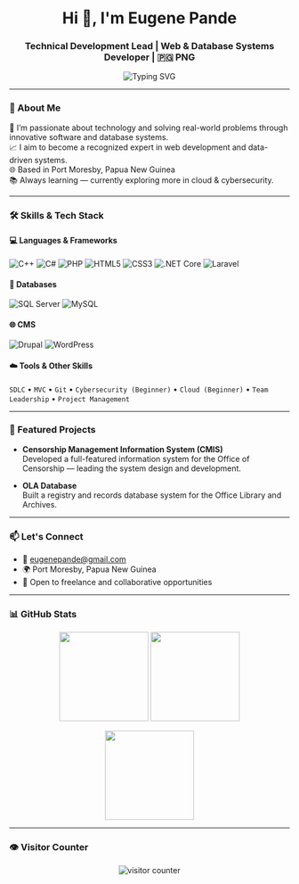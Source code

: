 <!-- Profile Header with Animation -->
<h1 align="center">Hi 👋, I'm Eugene Pande</h1>
<h3 align="center">Technical Development Lead | Web & Database Systems Developer | 🇵🇬 PNG</h3>

<p align="center">
  <img src="https://readme-typing-svg.herokuapp.com?font=Fira+Code&duration=2000&pause=1000&center=true&vCenter=true&multiline=true&width=500&lines=Passionate+about+tech+%F0%9F%92%BB;Web+%26+Software+Developer;Database+System+Designer;Lifelong+Learner+%F0%9F%93%9A;Let's+build+something+amazing+!" alt="Typing SVG" />
</p>

---

### 💼 About Me

🎯 I’m passionate about technology and solving real-world problems through innovative software and database systems.  
📈 I aim to become a recognized expert in web development and data-driven systems.  
🌐 Based in Port Moresby, Papua New Guinea  
📚 Always learning — currently exploring more in cloud & cybersecurity.

---

### 🛠 Skills & Tech Stack

#### 💻 Languages & Frameworks  
![C++](https://img.shields.io/badge/C++-00599C?style=flat&logo=c%2B%2B&logoColor=white)
![C#](https://img.shields.io/badge/C%23-239120?style=flat&logo=c-sharp&logoColor=white)
![PHP](https://img.shields.io/badge/PHP-777BB4?style=flat&logo=php&logoColor=white)
![HTML5](https://img.shields.io/badge/HTML5-E34F26?style=flat&logo=html5&logoColor=white)
![CSS3](https://img.shields.io/badge/CSS3-1572B6?style=flat&logo=css3&logoColor=white)
![.NET Core](https://img.shields.io/badge/.NET%20Core-512BD4?style=flat&logo=.net&logoColor=white)
![Laravel](https://img.shields.io/badge/Laravel-F55247?style=flat&logo=laravel&logoColor=white)

#### 🧠 Databases  
![SQL Server](https://img.shields.io/badge/SQL%20Server-CC2927?style=flat&logo=microsoft-sql-server&logoColor=white)
![MySQL](https://img.shields.io/badge/MySQL-4479A1?style=flat&logo=mysql&logoColor=white)

#### 🌐 CMS  
![Drupal](https://img.shields.io/badge/Drupal-0678BE?style=flat&logo=drupal&logoColor=white)
![WordPress](https://img.shields.io/badge/WordPress-21759B?style=flat&logo=wordpress&logoColor=white)

#### ☁️ Tools & Other Skills  
`SDLC` • `MVC` • `Git` • `Cybersecurity (Beginner)` • `Cloud (Beginner)` • `Team Leadership` • `Project Management`

---

### 📌 Featured Projects

- **Censorship Management Information System (CMIS)**  
  Developed a full-featured information system for the Office of Censorship — leading the system design and development.

- **OLA Database**  
  Built a registry and records database system for the Office Library and Archives.

---

### 📫 Let's Connect

- 📧 [eugenepande@gmail.com](mailto:eugenepande@gmail.com)  
- 🌍 Port Moresby, Papua New Guinea  
- 💼 Open to freelance and collaborative opportunities

---

### 📊 GitHub Stats

<p align="center">
  <img src="https://github-readme-stats.vercel.app/api?username=EugenePande&show_icons=true&theme=tokyonight" height="160px" />
  <img src="https://github-readme-streak-stats.herokuapp.com/?user=EugenePande&theme=tokyonight" height="160px" />
</p>

<p align="center">
  <img src="https://github-readme-stats.vercel.app/api/top-langs/?username=EugenePande&layout=compact&theme=tokyonight" height="160px"/>
</p>

---

### 👁️ Visitor Counter

<p align="center">
  <img src="https://komarev.com/ghpvc/?username=EugenePande&label=Visitors&color=0e75b6&style=flat" alt="visitor counter"/>
</p>

